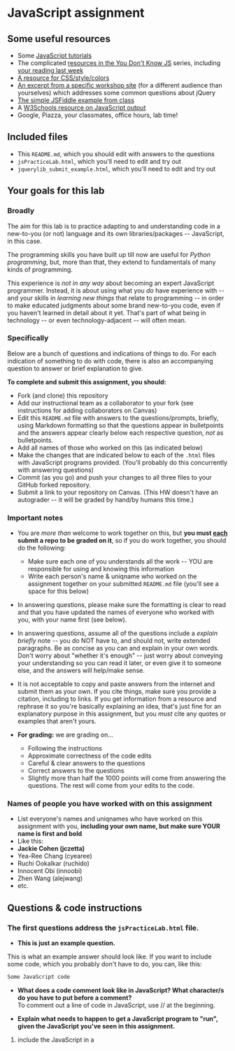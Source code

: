 # JavaScript assignment

## Some useful resources
* Some [JavaScript tutorials](https://www.htmldog.com/guides/javascript/)
* The complicated [resources in the You Don't Know JS](https://github.com/getify/You-Dont-Know-JS) series, including [your reading last week](https://github.com/getify/You-Dont-Know-JS/blob/master/up%20%26%20going/ch2.md)
* [A resource for CSS/style/colors](https://htmlcolorcodes.com/)  
* [An excerpt from a specific workshop site](https://witny-summer-guild-2018.github.io/day_4_exercise_2.html) (for a different audience than yourselves) which addresses some common questions about jQuery
* [The simple JSFiddle example from class](https://jsfiddle.net/2of65j8q/)
* A [W3Schools resource on JavaScript output](https://www.w3schools.com/js/js_output.asp)
* Google, Piazza, your classmates, office hours, lab time!

## Included files
* This `README.md`, which you should edit with answers to the questions
* `jsPracticeLab.html`, which you'll need to edit and try out
* `jquerylib_submit_example.html`, which you'll need to edit and try out

## Your goals for this lab

### Broadly
The aim for this lab is to practice adapting to and understanding code in a new-to-you (or not) language and its own libraries/packages -- JavaScript, in this case.

The programming skills you have built up till now are useful for *Python programming*, but, more than that, they extend to fundamentals of many kinds of programming.

This experience is *not in any way* about becoming an expert JavaScript programmer. Instead, it is about using what you *do* have experience with -- and your skills in *learning new things* that relate to programming -- in order to make educated judgments about some brand new-to-you code, even if you haven't learned in detail about it yet. That's part of what being in technology -- or even technology-adjacent -- will often mean.

### Specifically

Below are a bunch of questions and indications of things to do. For each indication of something to do with code, there is also an accompanying question to answer or brief explanation to give.

**To complete and submit this assignment, you should:**

* Fork (and clone) this repository
* Add our instructional team as a collaborator to your fork (see instructions for adding collaborators on Canvas)
* Edit this `README.md` file with answers to the questions/prompts, briefly, using Markdown formatting so that the questions appear in bulletpoints and the answers appear clearly below each respective question, *not* as bulletpoints.
* Add all names of those who worked on this (as indicated below)
* Make the changes that are indicated below to each of the `.html` files with JavaScript programs provided. (You'll probably do this concurrently with answering questions)
* Commit (as you go) and push your changes to all three files to your GitHub forked repository.
* Submit a link to your repository on Canvas. (This HW doesn't have an autograder -- it will be graded by hand/by humans this time.)

### Important notes
* You are *more than* welcome to work together on this, but **you must <u>each</u> submit a repo to be graded on it**, so if you do work together, you should do the following:
	* Make sure each one of you understands all the work -- YOU are responsible for using and knowing this information
	* Write each person's name & uniqname who worked on the assignment together on your submitted `README.md` file (you'll see a space for this below)

* In answering questions, please make sure the formatting is clear to read and that you have updated the names of everyone who worked with you, with your name first (see below).

* In answering questions, assume all of the questions include a *explain briefly* note -- you do NOT have to, and should not, write extended paragraphs. Be as concise as you can and explain in your own words. Don't worry about "whether it's enough" -- just worry about conveying your understanding so you can read it later, or even give it to someone else, and the answers will help/make sense.

* It is not acceptable to copy and paste answers from the internet and submit them as your own. If you cite things, make sure you provide a citation, including to links. If you get information from a resource and rephrase it so you're basically explaining an idea, that's just fine for an explanatory purpose in this assignment, but you *must* cite any quotes or examples that aren't yours.

* **For grading:** we are grading on...
	* Following the instructions
	* Approximate correctness of the code edits
	* Careful & clear answers to the questions
	* Correct answers to the questions
	* Slightly more than half the 1000 points will come from answering the questions. The rest will come from your edits to the code.

### Names of people you have worked with on this assignment
* List everyone's names and uniqnames who have worked on this assignment with you, **including your own name, but make sure YOUR name is first and bold**
* Like this:
* **Jackie Cohen (jczetta)**
* Yea-Ree Chang (cyearee)
* Ruchi Ookalkar (ruchido)
* Innocent Obi (innoobi)
* Zhen Wang (alejwang)
* etc.

## Questions & code instructions

### The first questions address the `jsPracticeLab.html` file.

* **This is just an example question.**

This is what an example answer should look like. If you want to include some code, which you probably don't have to do, you can, like this:

```js
Some JavaScript code
```

* **What does a code comment look like in JavaScript? What character/s do you have to put before a comment?**
<br>To comment out a line of code in JavaScript, use // at the beginning.

* **Explain what needs to happen to get a JavaScript program to "run", given the JavaScript you've seen in this assignment.**
1. include the JavaScript in a <script> tag
2. call the function, example: `onload = "displayInformation();"` <br>
<em>https://javascript.info/hello-world</em>

* **What functions in JavaScript seem to be similar in function to the `print` function in Python? (There are two.) Why might you use one and not the other? Explain briefly.**
1. window.alert(), this is used to give information to the end user
2. console.log(), this is for debugging (preferable for programmer, so that users don't see irrelevant error messages)
<br><em>Ruchi Ookalkar & https://www.w3schools.com/js/js_output.asp</em>

* **What code would have to comment out to get rid of the pop-up box when you load the page? (Related to the last question.) Do that in the code file, and then, add code so that a text box will appear that contains the current date and time! *HINT:* Look through the rest of the code first...**
<br>Comment out: `alert("hello");`
<br>Add code: `alert(Date());` for displaying the date
<br><em>Ruchi Ookalkar</em>

* **How can you put your own name at the top where it currently says "A name"? Explain very briefly how to do so, and replace `A name` in the web page with your own name.**
<br>update this line of code: `document.querySelector('h1').innerHTML = "A name";`
<br>innerHTML rewrites the text content in the h1

* **What does the word `document` represent in this code? Explain briefly.**
<br>`document` is an object, it refers to everything on the web page.
<br>`document` can be used to access various elements, objects, and attributes on in the page.
<em>https://www.w3schools.com/js/js_htmldom_document.asp  </em>

* **What is happening in line 12 (
		`document.querySelector('#items').innerHTML = document.getElementsByTagName('li').length`
)? Explain, briefly (<= 2 sentences).**
<br>Find all the tags named as 'li', return that as an object (the length of the object = the number of list items on this whole page).
<br>Display the number at where the id 'item' is in HTML.

* **What color would the background of this page be <u>if there were no JavaScript in this page</u>?**
<br>It would be white, as white is the default background.

* **Why are there a couple of gray boxes on the screen with a different colored border? How could you edit this code to make them a different color? Explain briefly. Then edit the code to make those boxes some shade of blue, of your choosing.**
<br>The gray boxes are the background of paragraphs ('p' tags)
<br>Update `background-color: #b3b3b3;` to a different value.
<br>Update `border: 3px solid #FFFFFF;` to a different value.

* **Edit the code so that, if you highlight `McGill University` and copy it, you see the text `O Canada` near the bottom of the page. Briefly explain why you made the edits that you did -- how did you know/figure out what to do?**
<br>I looked at the example for University of Michigan, and wrote `copyFunction2()`.
<br>`copyFunction2()` is called `oncopy`, which then updates the text content of a `div` with the id `#cheer`
<br><em>Steph Schouman</em>

* **In the original code, when you click the button that says `Wow`, you see a text box! Wow. Explain briefly in your own words why the following code causes that to happen:**

```js
function handleClick(){
	alert("hello");
}
```
**and**

```js
<button onclick=handleClick() id="wow-button">Wow</button>
```
<br>`onclick` means that when the button is clicked run function `handleClick()`.
<br>`alert("hello");` is triggered when running the function `handleClick()`.

* **Knowing what you learned from the previous question, add code/markup to the `jsPracticeLab.html` file *so that* there is a button with the text `Spring Equinox 2019` on it somewhere on the page, and when that button is clicked, a text box containing the text `March 20, 2019` appears. (There's no function -- that I am aware of -- to automatically get this info, you've got to type it yourself.)**
<br>Function `handleClick2()` is created to trigger the alert box `onclick` when button "Spring Equinox 2019" is clicked.


### The next few questions address the `jquerylib_submit_example.html` file.

* **Check out the file `jquerylib_submit_example.html`. This is an example of code that uses a package called `jQuery` (and this will need you to have an internet connection to run it properly, although the other file does not). Check out resources above for more on jQuery!**

* **When you enter input that isn't valid, you see an error that is red. Why is the error in red? Why is the response for valid inputs blue?**
<br>If returns false and run the code `<p class="error">Not valid!</p>`. This line of code is styled as the `error` class, which shows as red.
<br>Otherwise, run this line of code `<p class="good">Nice!</p>`, which is styled as blue color, in the `good` class.

* **What is this line `var regex = /^[a-zA-Z]+$/;` helping with? And if you googled something to figure that out, what did you google, and what, briefly, did you learn? (If you didn't need to google, you can leave that out, but explain briefly what that line is helping the program do, anyway.)**
<br>`/^[a-zA-Z]+$/` means check to see if every character (`+$`) is an alphabet(either upper case or lower case).  `regex.test(currentValue)` then evaluate and returns a boolean value.
<br><em>https://stackoverflow.com/questions/19657750/what-is-the-differnce-between-a-za-z-and-a-za-z</em>
<br><em>https://stackoverflow.com/questions/2790813/regular-expression-a-za-z-or-a-za-z</em>

* **What's different about the syntax of conditional statements in JavaScript, compared to Python?**
<br>JavaScript Conditional:`if(conditional){outcome;} else{another outcome;}` indentation doesn't matter
<br>Python Conditional (indentation matters):
```
if conditional:
	outcome
else:
	another outcome
```

* **What do you think the `10000` refers to in the code `.fadeOut(10000)`?**
<br> `10000` means it takes 10 seconds for the message to fade out.
<br><em>https://www.w3schools.com/jquery/eff_fadeout.asp</em>

* **What do you think is going on with the following code at the beginning of the program? Note that the most important thing to do for answering this question is to be thoughtful and clear, not to be absolutely correct:**

```js
$(document).ready(function(){
    $("form").submit(function(event){
```

1.`$(document).ready(function(){` make sure that the jQuery script runs after the page is fully loaded, this helps avoid problems from trying to access various that may not have been created yet.
<br><em>https://www.w3schools.com/jquery/jquery_syntax.asp</em>
2.`$("form").submit(function(event){` calls the event function when an element named as "form" is submitted.
<br><em>https://www.w3schools.com/jquery/event_submit.asp</em>

* **Add some code to the `jquerylib_submit_example.html` file so that, if the input is valid and is specifically the text `hello`, rather than the visible output being `Nice!` in blue, the visible output should be `Hello to you too!`, also in blue, just like `Nice!` is.**
	* *HINT:* You'll have to make some changes to the conditional statement, and possibly look up some JavaScript conditional syntax. You'll also need to look carefully at what generates visible output right now.
